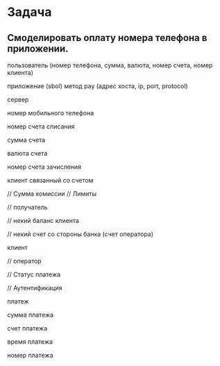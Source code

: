 # Задача 
## Смоделировать оплату номера телефона в приложении.

пользователь (номер телефона, сумма, валюта, номер счета, номер клиента)

приложение (sbol) метод pay (адрес хоста, ip, port, protocol)

сервер

номер мобильного телефона

номер счета списания

сумма счета

валюта счета

номер счета зачисления

клиент связанный со счетом

// Сумма комиссии
// Лимиты

// получатель

// некий баланс клиента
  
// некий счет со стороны банка (счет оператора)

клиент

// оператор

// Статус платежа

// Аутентификация

платеж

сумма платежа

счет платежа

время платежа

номер платежа



